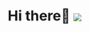 <h1 align="center"> Hi there👋
<img align="center" src="https://github.com/faradeen-ja/complete-JavaScript-lectures-logs/blob/5ce542b9962ae400290a230145eb2af35d740e19/fullstackf.png"/>
 </h1>

<!--
**faradeen-ja/faradeen-ja** is a ✨ _special_ ✨ repository because its `README.md` (this file) appears on your GitHub profile.

Here are some ideas to get you started:

- 🔭 I’m currently working on ...
- 🌱 I’m currently learning ...
- 👯 I’m looking to collaborate on ...
- 🤔 I’m looking for help with ...
- 💬 Ask me about ...
- 📫 How to reach me: ...
- 😄 Pronouns: ...
- ⚡ Fun fact: ...
-->
